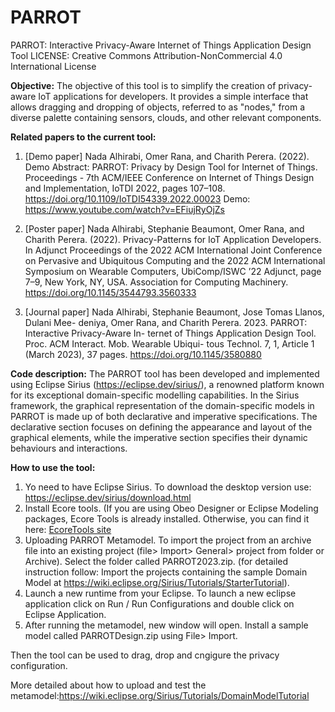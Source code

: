 # PARROT
PARROT: Interactive Privacy-Aware Internet of Things Application Design Tool
LICENSE: Creative Commons Attribution-NonCommercial 4.0 International License

**Objective:**
The objective of this tool is to simplify the creation of privacy-aware IoT applications for developers. It provides a simple interface that allows dragging and dropping of objects, referred to as "nodes," from a diverse palette containing sensors, clouds, and other relevant components.

**Related papers to the current tool:**
1) [Demo paper] Nada Alhirabi, Omer Rana, and Charith Perera. (2022). Demo Abstract:
PARROT: Privacy by Design Tool for Internet of Things. Proceedings - 7th ACM/IEEE
Conference on Internet of Things Design and Implementation, IoTDI 2022, pages
107–108. https://doi.org/10.1109/IoTDI54339.2022.00023 Demo: https://www.youtube.com/watch?v=EFiujRyOjZs
   
2) [Poster paper] Nada Alhirabi, Stephanie Beaumont, Omer Rana, and Charith Perera.
(2022). Privacy-Patterns for IoT Application Developers. In Adjunct Proceedings of
the 2022 ACM International Joint Conference on Pervasive and Ubiquitous Computing
and the 2022 ACM International Symposium on Wearable Computers, UbiComp/ISWC
’22 Adjunct, page 7–9, New York, NY, USA. Association for Computing Machinery.
https://doi.org/10.1145/3544793.3560333

4) [Journal paper] Nada Alhirabi, Stephanie Beaumont, Jose Tomas Llanos, Dulani Mee-
deniya, Omer Rana, and Charith Perera. 2023. PARROT: Interactive Privacy-Aware In-
ternet of Things Application Design Tool. Proc. ACM Interact. Mob. Wearable Ubiqui-
tous Technol. 7, 1, Article 1 (March 2023), 37 pages. https://doi.org/10.1145/3580880


**Code description:**
The PARROT tool has been developed and implemented using Eclipse Sirius (https://eclipse.dev/sirius/), a renowned platform known for its exceptional domain-specific modelling capabilities.
In the Sirius framework, the graphical representation of the domain-specific models in PARROT is made up of both declarative and imperative specifications. The declarative section focuses on defining the appearance and layout of the graphical elements, while the imperative section specifies their dynamic behaviours and interactions.

**How to use the tool:**
1) Yo need to have Eclipse Sirius. To download the desktop version use: https://eclipse.dev/sirius/download.html
2) Install Ecore tools. (If you are using Obeo Designer or Eclipse Modeling packages, Ecore Tools is already installed. Otherwise, you can find it here: [EcoreTools site ](https://eclipse.dev/ecoretools/)
3) Uploading PARROT Metamodel. To import the project from an archive file into an existing project (file> Import> General> project from folder or Archive). Select the folder called PARROT2023.zip. (for detailed instruction follow: Import the projects containing the sample Domain Model at https://wiki.eclipse.org/Sirius/Tutorials/StarterTutorial).
4) Launch a new runtime from your Eclipse. To launch a new eclipse application click on Run / Run Configurations and double click on Eclipse Application.
5) After running the metamodel, new window will open. Install a sample model called PARROTDesign.zip using File> Import.

Then the tool can be used to drag, drop and cngigure the privacy configuration. 

More detailed about how to upload and test the metamodel:https://wiki.eclipse.org/Sirius/Tutorials/DomainModelTutorial



